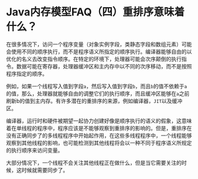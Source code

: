 # Java内存模型FAQ（四）重排序意味着什么？
在很多情况下，访问一个程序变量（对象实例字段，类静态字段和数组元素）可能会使用不同的顺序执行，而不是程序语义所指定的顺序执行。编译器能够自由的以优化的名义去改变指令顺序。在特定的环境下，处理器可能会次序颠倒的执行指令。数据可能在寄存器，处理器缓冲区和主内存中以不同的次序移动，而不是按照程序指定的顺序。

例如，如果一个线程写入值到字段`a`，然后写入值到字段`b`，而且`b`的值不依赖于`a`的值，那么，处理器就能够自由的调整它们的执行顺序，而且缓冲区能够在`a`之前刷新b的值到主内存。有许多潜在的重排序的来源，例如编译器，`JIT`以及缓冲区。

编译器，运行时和硬件被期望一起协力创建好像是顺序执行的语义的假象，这意味着在单线程的程序中，程序应该是不能够观察到重排序的影响的。但是，重排序在没有正确同步了的多线程程序中开始起作用，在这些多线程程序中，一个线程能够观察到其他线程的影响，也可能检测到其他线程将会以一种不同于程序语义所规定的执行顺序来访问变量。

大部分情况下，一个线程不会关注其他线程正在做什么，但是当它需要关注的时候，这时候就需要同步了。
